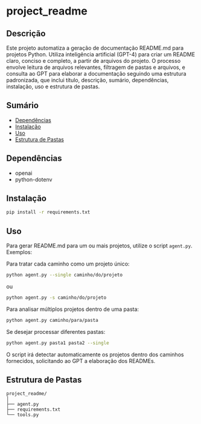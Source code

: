 # project_readme

## Descrição
Este projeto automatiza a geração de documentação README.md para projetos Python. Utiliza inteligência artificial (GPT-4) para criar um README claro, conciso e completo, a partir de arquivos do projeto. O processo envolve leitura de arquivos relevantes, filtragem de pastas e arquivos, e consulta ao GPT para elaborar a documentação seguindo uma estrutura padronizada, que inclui título, descrição, sumário, dependências, instalação, uso e estrutura de pastas.

## Sumário
- [Dependências](#dependências)
- [Instalação](#instalação)
- [Uso](#uso)
- [Estrutura de Pastas](#estrutura-de-pastas)

## Dependências
- openai
- python-dotenv

## Instalação
```bash
pip install -r requirements.txt
```

## Uso
Para gerar README.md para um ou mais projetos, utilize o script `agent.py`. Exemplos:

Para tratar cada caminho como um projeto único:
```bash
python agent.py --single caminho/do/projeto
```
ou

```bash
python agent.py -s caminho/do/projeto
```

Para analisar múltiplos projetos dentro de uma pasta:
```bash
python agent.py caminho/para/pasta
```

Se desejar processar diferentes pastas:
```bash
python agent.py pasta1 pasta2 --single
```

O script irá detectar automaticamente os projetos dentro dos caminhos fornecidos, solicitando ao GPT a elaboração dos READMEs.

## Estrutura de Pastas
```
project_readme/
│
├── agent.py
├── requirements.txt
└── tools.py
```
